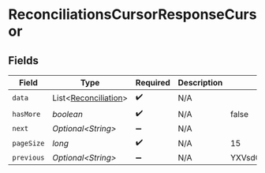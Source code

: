 # ReconciliationsCursorResponseCursor


## Fields

| Field                                                          | Type                                                           | Required                                                       | Description                                                    | Example                                                        |
| -------------------------------------------------------------- | -------------------------------------------------------------- | -------------------------------------------------------------- | -------------------------------------------------------------- | -------------------------------------------------------------- |
| `data`                                                         | List\<[Reconciliation](../../models/shared/Reconciliation.md)> | :heavy_check_mark:                                             | N/A                                                            |                                                                |
| `hasMore`                                                      | *boolean*                                                      | :heavy_check_mark:                                             | N/A                                                            | false                                                          |
| `next`                                                         | *Optional\<String>*                                            | :heavy_minus_sign:                                             | N/A                                                            |                                                                |
| `pageSize`                                                     | *long*                                                         | :heavy_check_mark:                                             | N/A                                                            | 15                                                             |
| `previous`                                                     | *Optional\<String>*                                            | :heavy_minus_sign:                                             | N/A                                                            | YXVsdCBhbmQgYSBtYXhpbXVtIG1heF9yZXN1bHRzLol=                   |